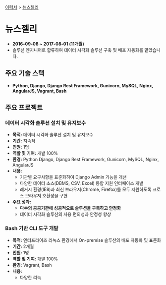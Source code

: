 [이력서](../README_KR.md) &gt; [뉴스젤리](./1_newsjelly_kr.md)

# 뉴스젤리

- **2016-09-08 ~ 2017-08-01 (11개월)**
- 솔루션 엔지니어로 합류하여 데이터 시각화 솔루션 구축 및 배포 자동화를 맡았습니다.

## 주요 기술 스택

- **Python, Django, Django Rest Framework, Gunicorn, MySQL, Nginx, AngularJS, Vagrant, Bash**

## 주요 프로젝트

### 데이터 시각화 솔루션 설치 및 유지보수

- **목적:** 데이터 시각화 솔루션 설치 및 유지보수  
- **기간:** 지속적  
- **인원:** 1명  
- **역할 및 기여:** 개발 100%  
- **환경:** Python Django, Django Rest Framework, Gunicorn, MySQL, Nginx, AngularJS  
- **내용:**  
  - 기관별 요구사항을 표준화하여 Django Admin 기능을 개선  
  - 다양한 데이터 소스(DBMS, CSV, Excel) 통합 지원 인터페이스 개발  
  - 레거시 환경(IE8)과 최신 브라우저(Chrome, Firefox)를 모두 지원하도록 크로스 브라우저 호환성을 구현  
- **주요 성과:**  
  - **다수의 공공기관에 성공적으로 솔루션을 구축하고 안정화**  
  - 데이터 시각화 솔루션의 사용 편의성과 안정성 향상  

### Bash 기반 CLI 도구 개발

- **목적:** 엔터프라이즈 리눅스 환경에서 On-premise 솔루션의 배포 자동화 및 표준화  
- **기간:** 2개월  
- **인원:** 1명  
- **역할 및 기여:** 개발 100%  
- **환경:** Vagrant, Bash  
- **내용:**  
  - 다양한 리눅
